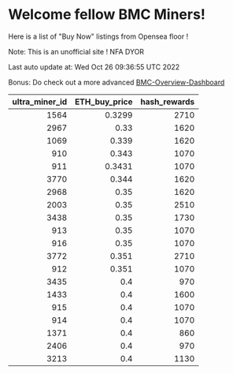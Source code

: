 # Welcome fellow BMC Miners!
Here is a list of "Buy Now" listings from Opensea floor !

Note: This is an unofficial site ! NFA DYOR

Last auto update at: Wed Oct 26 09:36:55 UTC 2022

Bonus: Do check out a more advanced [BMC-Overview-Dashboard](https://dune.com/defifunk/BMC-Overview-Dashboard)


|   ultra_miner_id |   ETH_buy_price |   hash_rewards |
|-----------------:|----------------:|---------------:|
|             1564 |          0.3299 |           2710 |
|             2967 |          0.33   |           1620 |
|             1069 |          0.339  |           1620 |
|              910 |          0.343  |           1070 |
|              911 |          0.3431 |           1070 |
|             3770 |          0.344  |           1620 |
|             2968 |          0.35   |           1620 |
|             2003 |          0.35   |           2510 |
|             3438 |          0.35   |           1730 |
|              913 |          0.35   |           1070 |
|              916 |          0.35   |           1070 |
|             3772 |          0.351  |           2710 |
|              912 |          0.351  |           1070 |
|             3435 |          0.4    |            970 |
|             1433 |          0.4    |           1600 |
|              915 |          0.4    |           1070 |
|              914 |          0.4    |           1070 |
|             1371 |          0.4    |            860 |
|             2406 |          0.4    |            970 |
|             3213 |          0.4    |           1130 |